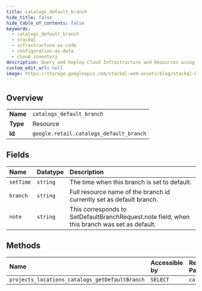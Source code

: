 ```yaml
---
title: catalogs_default_branch
hide_title: false
hide_table_of_contents: false
keywords:
  - catalogs_default_branch
  - stackql
  - infrastructure-as-code
  - configuration-as-data
  - cloud inventory
description: Query and Deploy Cloud Infrastructure and Resources using SQL
custom_edit_url: null
image: https://storage.googleapis.com/stackql-web-assets/blog/stackql-blog-post-featured-image.png
---
```

  
    

## Overview
<table><tbody>
<tr><td><b>Name</b></td><td><code>catalogs_default_branch</code></td></tr>
<tr><td><b>Type</b></td><td>Resource</td></tr>
<tr><td><b>Id</b></td><td><code>google.retail.catalogs_default_branch</code></td></tr>
</tbody></table>

## Fields
| Name | Datatype | Description |
|:-----|:---------|:------------|
| `setTime` | `string` | The time when this branch is set to default. |
| `branch` | `string` | Full resource name of the branch id currently set as default branch. |
| `note` | `string` | This corresponds to SetDefaultBranchRequest.note field, when this branch was set as default. |
## Methods
| Name | Accessible by | Required Params |
|:-----|:--------------|:----------------|
| `projects_locations_catalogs_getDefaultBranch` | `SELECT` | `catalog` |
